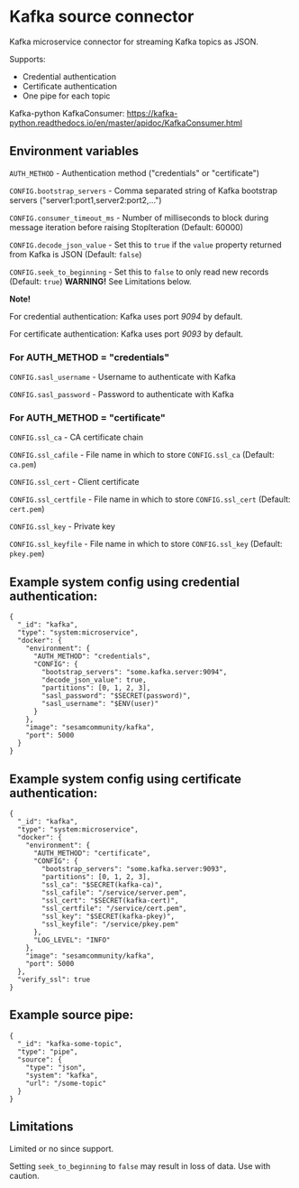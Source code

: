 # Kafka source connector

Kafka microservice connector for streaming Kafka topics as JSON.

Supports:
- Credential authentication
- Certificate authentication
- One pipe for each topic

Kafka-python KafkaConsumer: https://kafka-python.readthedocs.io/en/master/apidoc/KafkaConsumer.html

## Environment variables

`AUTH_METHOD` - Authentication method ("credentials" or "certificate")

`CONFIG.bootstrap_servers` - Comma separated string of Kafka bootstrap servers ("server1:port1,server2:port2,...")

`CONFIG.consumer_timeout_ms` - Number of milliseconds to block during message iteration before raising StopIteration (Default: 60000)

`CONFIG.decode_json_value` - Set this to `true` if the `value` property returned from Kafka is JSON (Default: `false`)

`CONFIG.seek_to_beginning` - Set this to `false` to only read new records (Default: `true`) **WARNING!** See Limitations below.

**Note!**

For credential authentication: Kafka uses port *9094* by default.

For certificate authentication: Kafka uses port *9093* by default.

### For AUTH_METHOD = "credentials"

`CONFIG.sasl_username` - Username to authenticate with Kafka

`CONFIG.sasl_password` - Password to authenticate with Kafka

### For AUTH_METHOD = "certificate"

`CONFIG.ssl_ca` - CA certificate chain

`CONFIG.ssl_cafile` - File name in which to store `CONFIG.ssl_ca` (Default: `ca.pem`)

`CONFIG.ssl_cert` - Client certificate

`CONFIG.ssl_certfile` - File name in which to store `CONFIG.ssl_cert` (Default: `cert.pem`)

`CONFIG.ssl_key` - Private key

`CONFIG.ssl_keyfile` - File name in which to store `CONFIG.ssl_key` (Default: `pkey.pem`)

## Example system config using credential authentication:
```
{
  "_id": "kafka",
  "type": "system:microservice",
  "docker": {
    "environment": {
      "AUTH_METHOD": "credentials",
      "CONFIG": {
        "bootstrap_servers": "some.kafka.server:9094",
        "decode_json_value": true,
        "partitions": [0, 1, 2, 3],
        "sasl_password": "$SECRET(password)",
        "sasl_username": "$ENV(user)"
      }
    },
    "image": "sesamcommunity/kafka",
    "port": 5000
  }
}

```

## Example system config using certificate authentication:
```
{
  "_id": "kafka",
  "type": "system:microservice",
  "docker": {
    "environment": {
      "AUTH_METHOD": "certificate",
      "CONFIG": {
        "bootstrap_servers": "some.kafka.server:9093",
        "partitions": [0, 1, 2, 3],
        "ssl_ca": "$SECRET(kafka-ca)",
        "ssl_cafile": "/service/server.pem",
        "ssl_cert": "$SECRET(kafka-cert)",
        "ssl_certfile": "/service/cert.pem",
        "ssl_key": "$SECRET(kafka-pkey)",
        "ssl_keyfile": "/service/pkey.pem"
      },
      "LOG_LEVEL": "INFO"
    },
    "image": "sesamcommunity/kafka",
    "port": 5000
  },
  "verify_ssl": true
}

```

## Example source pipe:
```
{
  "_id": "kafka-some-topic",
  "type": "pipe",
  "source": {
    "type": "json",
    "system": "kafka",
    "url": "/some-topic"
  }
}
```

## Limitations

Limited or no since support.

Setting `seek_to_beginning` to `false` may result in loss of data. Use with caution.
